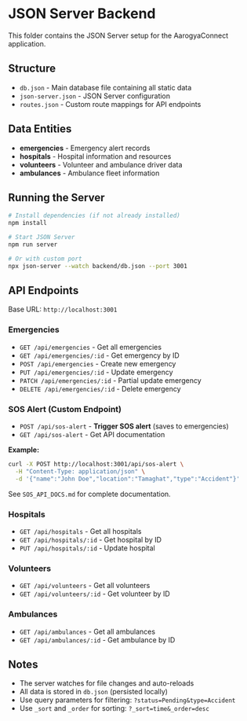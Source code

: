 # JSON Server Backend

This folder contains the JSON Server setup for the AarogyaConnect application.

## Structure

- `db.json` - Main database file containing all static data
- `json-server.json` - JSON Server configuration
- `routes.json` - Custom route mappings for API endpoints

## Data Entities

- **emergencies** - Emergency alert records
- **hospitals** - Hospital information and resources
- **volunteers** - Volunteer and ambulance driver data
- **ambulances** - Ambulance fleet information

## Running the Server

```bash
# Install dependencies (if not already installed)
npm install

# Start JSON Server
npm run server

# Or with custom port
npx json-server --watch backend/db.json --port 3001
```

## API Endpoints

Base URL: `http://localhost:3001`

### Emergencies
- `GET /api/emergencies` - Get all emergencies
- `GET /api/emergencies/:id` - Get emergency by ID
- `POST /api/emergencies` - Create new emergency
- `PUT /api/emergencies/:id` - Update emergency
- `PATCH /api/emergencies/:id` - Partial update emergency
- `DELETE /api/emergencies/:id` - Delete emergency

### SOS Alert (Custom Endpoint)
- `POST /api/sos-alert` - **Trigger SOS alert** (saves to emergencies)
- `GET /api/sos-alert` - Get API documentation

**Example:**
```bash
curl -X POST http://localhost:3001/api/sos-alert \
  -H "Content-Type: application/json" \
  -d '{"name":"John Doe","location":"Tamaghat","type":"Accident"}'
```

See `SOS_API_DOCS.md` for complete documentation.

### Hospitals
- `GET /api/hospitals` - Get all hospitals
- `GET /api/hospitals/:id` - Get hospital by ID
- `PUT /api/hospitals/:id` - Update hospital

### Volunteers
- `GET /api/volunteers` - Get all volunteers
- `GET /api/volunteers/:id` - Get volunteer by ID

### Ambulances
- `GET /api/ambulances` - Get all ambulances
- `GET /api/ambulances/:id` - Get ambulance by ID

## Notes

- The server watches for file changes and auto-reloads
- All data is stored in `db.json` (persisted locally)
- Use query parameters for filtering: `?status=Pending&type=Accident`
- Use `_sort` and `_order` for sorting: `?_sort=time&_order=desc`

